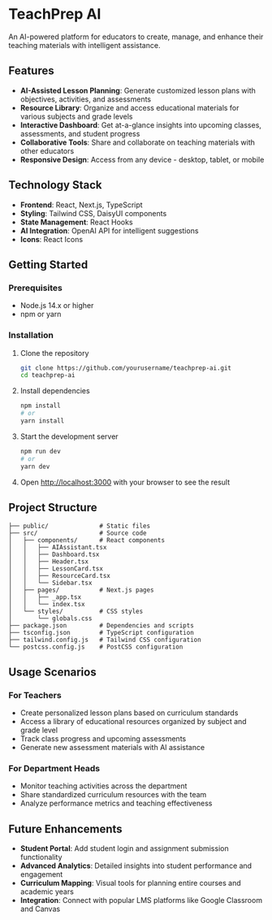 # TeachPrep AI

An AI-powered platform for educators to create, manage, and enhance their teaching materials with intelligent assistance.


## Features

- **AI-Assisted Lesson Planning**: Generate customized lesson plans with objectives, activities, and assessments
- **Resource Library**: Organize and access educational materials for various subjects and grade levels
- **Interactive Dashboard**: Get at-a-glance insights into upcoming classes, assessments, and student progress
- **Collaborative Tools**: Share and collaborate on teaching materials with other educators
- **Responsive Design**: Access from any device - desktop, tablet, or mobile

## Technology Stack

- **Frontend**: React, Next.js, TypeScript
- **Styling**: Tailwind CSS, DaisyUI components
- **State Management**: React Hooks 
- **AI Integration**: OpenAI API for intelligent suggestions
- **Icons**: React Icons

## Getting Started

### Prerequisites

- Node.js 14.x or higher
- npm or yarn

### Installation

1. Clone the repository
   ```bash
   git clone https://github.com/yourusername/teachprep-ai.git
   cd teachprep-ai
   ```

2. Install dependencies
   ```bash
   npm install
   # or
   yarn install
   ```

3. Start the development server
   ```bash
   npm run dev
   # or
   yarn dev
   ```

4. Open [http://localhost:3000](http://localhost:3000) with your browser to see the result

## Project Structure

```
├── public/              # Static files
├── src/                 # Source code
│   ├── components/      # React components
│   │   ├── AIAssistant.tsx
│   │   ├── Dashboard.tsx
│   │   ├── Header.tsx
│   │   ├── LessonCard.tsx
│   │   ├── ResourceCard.tsx
│   │   └── Sidebar.tsx
│   ├── pages/           # Next.js pages
│   │   ├── _app.tsx
│   │   └── index.tsx
│   └── styles/          # CSS styles
│       └── globals.css
├── package.json         # Dependencies and scripts
├── tsconfig.json        # TypeScript configuration
├── tailwind.config.js   # Tailwind CSS configuration
└── postcss.config.js    # PostCSS configuration
```

## Usage Scenarios

### For Teachers

- Create personalized lesson plans based on curriculum standards
- Access a library of educational resources organized by subject and grade level
- Track class progress and upcoming assessments
- Generate new assessment materials with AI assistance

### For Department Heads

- Monitor teaching activities across the department
- Share standardized curriculum resources with the team
- Analyze performance metrics and teaching effectiveness

## Future Enhancements

- **Student Portal**: Add student login and assignment submission functionality
- **Advanced Analytics**: Detailed insights into student performance and engagement
- **Curriculum Mapping**: Visual tools for planning entire courses and academic years
- **Integration**: Connect with popular LMS platforms like Google Classroom and Canvas



